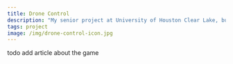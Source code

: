 ```yaml
---
title: Drone Control
description: "My senior project at University of Houston Clear Lake, built with the help of Team Flight. It is a 3D quadcopter flight simulator and control platform, built in Java and Javascript with LibGDX and Node.js."
tags: project
image: /img/drone-control-icon.jpg
---
```

todo add article about the game